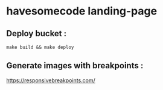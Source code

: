 # havesomecode landing-page

## Deploy bucket :

`make build && make deploy`


## Generate images with breakpoints :

https://responsivebreakpoints.com/